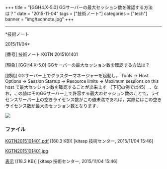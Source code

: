 ﻿+++
title = "[GGH4.X-5.0] GGサーバーの最大セッション数を確認する方法は？"
date = "2015-11-04"
tags = ["技術ノート"]
categories = ["tech"]
banner = "img/technote.jpg"
+++

-----------------------------------------------------------------------------------------------------------------------------

*技術ノート

2015/11/04*


[番号]
技術ノート KGTN 2015101401

[現象]
[GGH4.X-5.0] GGサーバーの最大セッション数を確認する方法は？

[説明]
GGサーバー上でクラスターマネージャーを起動し， Tools → Host Options →
Session Startup → Resource limits → Maximum sessions on this host
で最大セッション数を確認することが出来ます （下記の例では45）
．なお，この値はそのGGサーバー上で許容する最大のセッション数のことで，ライセンスサーバー上の空きライセンス数がこの値未満であれば，実際にはこの空きライセンス数が最大のセッション数となります．

![](http://techreport.kitasp.net/attachments/download/2285/KGTN2015101401.jpg)


### ファイル

 
 


[KGTN2015101401.pdf](http://techreport.kitasp.net/attachments/download/2284/KGTN2015101401.pdf)
 [(80.3 KB)] [kitasp 技術センター, 2015/11/04
15:46]

[KGTN2015101401.jpg](http://techreport.kitasp.net/attachments/download/2285/KGTN2015101401.jpg)

[表示](http://techreport.kitasp.net/attachments/2285/KGTN2015101401.jpg "表示")
 [(18.2 KB)] [kitasp 技術センター, 2015/11/04
15:46]


 


 

